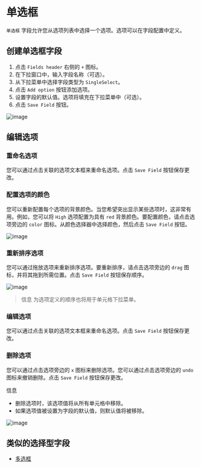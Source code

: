 # 单选框

`单选框` 字段允许您从选项列表中选择一个选项。选项可以在字段配置中定义。

## 创建单选框字段 [](https://docs.nocodb.com/getting-started/self-hosted/installation/aws-ecs/#create-a-single-select-field "直接链接到创建单选框字段")

1. 点击 `Fields header` 右侧的 `+` 图标。
2. 在下拉窗口中，输入字段名称（可选）。
3. 从下拉菜单中选择字段类型为 `SingleSelect`。
4. 点击 `Add option` 按钮添加选项。
5. 设置字段的默认值。选项将填充在下拉菜单中（可选）。
6. 点击 `Save Field` 按钮。

![image](https://docs.nocodb.com/assets/images/singleselect-0d82c6b862285fa9b33214680b7e6787.png)

## 编辑选项 [](https://docs.nocodb.com/getting-started/self-hosted/installation/aws-ecs/#edit-options "直接链接到编辑选项")

### 重命名选项 [](https://docs.nocodb.com/getting-started/self-hosted/installation/aws-ecs/#rename-options "直接链接到重命名选项")

您可以通过点击关联的选项文本框来重命名选项。点击 `Save Field` 按钮保存更改。

### 配置选项的颜色 [](https://docs.nocodb.com/getting-started/self-hosted/installation/aws-ecs/#configure-color-for-options "直接链接到配置选项的颜色")

您可以重新配置每个选项的背景颜色。当您希望突出显示某些选项时，这非常有用。例如，您可以将 `High` 选项配置为具有 `red` 背景颜色。要配置颜色，请点击选项旁边的 `color` 图标。从颜色选择器中选择颜色，然后点击 `Save Field` 按钮。

![image](https://docs.nocodb.com/assets/images/options-change-colour-08270506854710a13f2945a006fd3779.png)

### 重新排序选项 [](https://docs.nocodb.com/getting-started/self-hosted/installation/aws-ecs/#re-order-options "直接链接到重新排序选项")

您可以通过拖放选项来重新排序选项。要重新排序，请点击选项旁边的 `drag` 图标，并将其拖到所需位置。点击 `Save Field` 按钮保存顺序。

![image](https://docs.nocodb.com/assets/images/options-reorder-1ee3cf6240593e4055bd781a0c116949.png)

> 信息
> 为选项定义的顺序也将用于单元格下拉菜单。

### 编辑选项 [](https://docs.nocodb.com/getting-started/self-hosted/installation/aws-ecs/#edit-options-1 "直接链接到编辑选项")

您可以通过点击关联的选项文本框来重命名选项。点击 `Save Field` 按钮保存更改。

### 删除选项 [](https://docs.nocodb.com/getting-started/self-hosted/installation/aws-ecs/#delete-options "直接链接到删除选项")

您可以通过点击选项旁边的 `x` 图标来删除选项。您可以通过点击选项旁边的 `undo` 图标来撤销删除。点击 `Save Field` 按钮保存更改。

信息

- 删除选项时，该选项值将从所有单元格中移除。
- 如果选项值被设置为字段的默认值，则默认值将被移除。

![image](https://docs.nocodb.com/assets/images/options-remove-9e5b6dcf0682be419ac34c21db0b5716.png)

## 类似的选择型字段 [](https://docs.nocodb.com/getting-started/self-hosted/installation/aws-ecs/#similar-select-based-fields "直接链接到类似的选择型字段")

- [多选框](https://docs.nocodb.com/fields/field-types/select-based/multi-select)